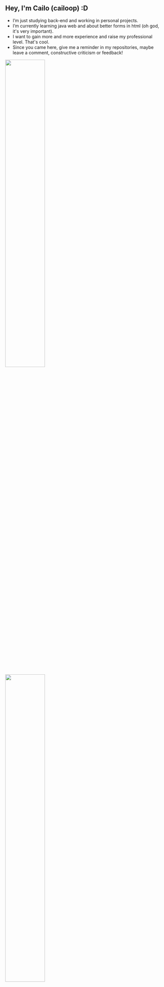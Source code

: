 ## Hey, I'm Cailo (cailoop) :D


-  I’m just studying back-end and working in personal projects.
-  I’m currently learning java web and about better forms in html (oh god, it's very important).
-  I want to gain more and more experience and raise my professional level. That's cool.
-  Since you came here, give me a reminder in my repositories, maybe leave a comment, constructive criticism or feedback!

<div>
<img width="50%" display= inline-block src="https://github-readme-stats.vercel.app/api?username=CailoPinheiro&show_icons=true&theme=tokyonight&hide_border=true&border_radius=10&title_color=8FD19F&icon_color=9B9BC1&bg_color=080E16&text_color=9B9BC1"/>

<img width="50%" src="https://github-readme-stats.vercel.app/api/top-langs/?username=CailoPinheiro&layout=compact&theme=tokyonight&hide_border=true&border_radius=10&title_color=8FD19F&icon_color=8FD19F&bg_color=080E16&text_color=9B9BC1"/>
</div>

<div>
  <img width="50%" align="center" src="https://github-readme-streak-stats.herokuapp.com/?user=cailopinheiro&" alt="cailopinheiro"
</div>











